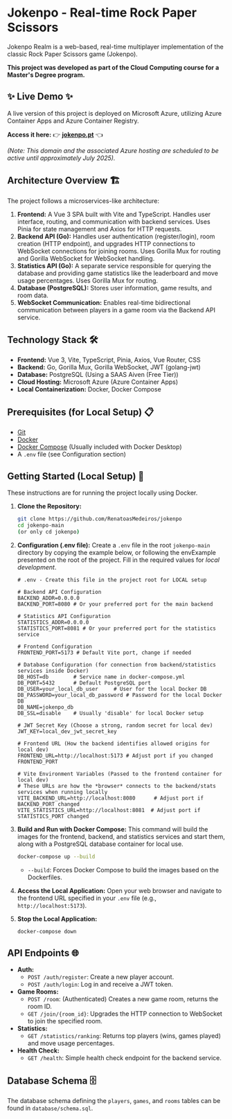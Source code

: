 # Jokenpo - Real-time Rock Paper Scissors

Jokenpo Realm is a web-based, real-time multiplayer implementation of the classic Rock Paper Scissors game (Jokenpo).

**This project was developed as part of the Cloud Computing course for a Master's Degree program.**

## ✨ Live Demo ✨

A live version of this project is deployed on Microsoft Azure, utilizing Azure Container Apps and Azure Container Registry.

**Access it here:** 👉 **[jokenpo.pt](https://jokenpo.pt)** 👈

*(Note: This domain and the associated Azure hosting are scheduled to be active until approximately July 2025).*

## Architecture Overview 🏗️

The project follows a microservices-like architecture:

1.  **Frontend:** A Vue 3 SPA built with Vite and TypeScript. Handles user interface, routing, and communication with backend services. Uses Pinia for state management and Axios for HTTP requests.
2.  **Backend API (Go):** Handles user authentication (register/login), room creation (HTTP endpoint), and upgrades HTTP connections to WebSocket connections for joining rooms. Uses Gorilla Mux for routing and Gorilla WebSocket for WebSocket handling.
3.  **Statistics API (Go):** A separate service responsible for querying the database and providing game statistics like the leaderboard and move usage percentages. Uses Gorilla Mux for routing.
4.  **Database (PostgreSQL):** Stores user information, game results, and room data.
5.  **WebSocket Communication:** Enables real-time bidirectional communication between players in a game room via the Backend API service.

## Technology Stack 🛠️

* **Frontend:** Vue 3, Vite, TypeScript, Pinia, Axios, Vue Router, CSS
* **Backend:** Go, Gorilla Mux, Gorilla WebSocket, JWT (golang-jwt)
* **Database:** PostgreSQL (Using a SAAS Aiven (Free Tier))
* **Cloud Hosting:** Microsoft Azure (Azure Container Apps)
* **Local Containerization:** Docker, Docker Compose

## Prerequisites (for Local Setup) 📋

* [Git](https://git-scm.com/)
* [Docker](https://www.docker.com/get-started)
* [Docker Compose](https://docs.docker.com/compose/install/) (Usually included with Docker Desktop)
* A `.env` file (see Configuration section)

## Getting Started (Local Setup) 🚀

These instructions are for running the project locally using Docker.

1.  **Clone the Repository:**
    ```bash
    git clone https://github.com/RenatoasMedeiros/jokenpo
    cd jokenpo-main
    (or only cd jokenpo)
    ```

2.  **Configuration (.env file):**
    Create a `.env` file in the root `jokenpo-main` directory by copying the example below, or following the envExample presented on the root of the project. Fill in the required values for *local development*.

    ```dotenv
    # .env - Create this file in the project root for LOCAL setup

    # Backend API Configuration
    BACKEND_ADDR=0.0.0.0
    BACKEND_PORT=8080 # Or your preferred port for the main backend

    # Statistics API Configuration
    STATISTICS_ADDR=0.0.0.0
    STATISTICS_PORT=8081 # Or your preferred port for the statistics service

    # Frontend Configuration
    FRONTEND_PORT=5173 # Default Vite port, change if needed

    # Database Configuration (for connection from backend/statistics services inside Docker)
    DB_HOST=db        # Service name in docker-compose.yml
    DB_PORT=5432      # Default PostgreSQL port
    DB_USER=your_local_db_user     # User for the local Docker DB
    DB_PASSWORD=your_local_db_password # Password for the local Docker DB
    DB_NAME=jokenpo_db
    DB_SSL=disable    # Usually 'disable' for local Docker setup

    # JWT Secret Key (Choose a strong, random secret for local dev)
    JWT_KEY=local_dev_jwt_secret_key

    # Frontend URL (How the backend identifies allowed origins for local dev)
    FRONTEND_URL=http://localhost:5173 # Adjust port if you changed FRONTEND_PORT

    # Vite Environment Variables (Passed to the frontend container for local dev)
    # These URLs are how the *browser* connects to the backend/stats services when running locally
    VITE_BACKEND_URL=http://localhost:8080      # Adjust port if BACKEND_PORT changed
    VITE_STATISTICS_URL=http://localhost:8081  # Adjust port if STATISTICS_PORT changed

3.  **Build and Run with Docker Compose:**
    This command will build the images for the frontend, backend, and statistics services and start them, along with a PostgreSQL database container for local use.
    ```bash
    docker-compose up --build
    ```
    * `--build`: Forces Docker Compose to build the images based on the Dockerfiles.

4.  **Access the Local Application:**
    Open your web browser and navigate to the frontend URL specified in your `.env` file (e.g., `http://localhost:5173`).

5.  **Stop the Local Application:**
    ```bash
    docker-compose down
    ```

## API Endpoints 🌐

* **Auth:**
    * `POST /auth/register`: Create a new player account.
    * `POST /auth/login`: Log in and receive a JWT token.
* **Game Rooms:**
    * `POST /room`: (Authenticated) Creates a new game room, returns the room ID.
    * `GET /join/{room_id}`: Upgrades the HTTP connection to WebSocket to join the specified room.
* **Statistics:**
    * `GET /statistics/ranking`: Returns top players (wins, games played) and move usage percentages.
* **Health Check:**
    * `GET /health`: Simple health check endpoint for the backend service.

## Database Schema 🗄️

The database schema defining the `players`, `games`, and `rooms` tables can be found in `database/schema.sql`.